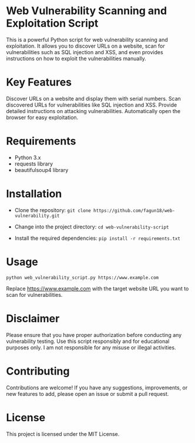 # Web Vulnerability Scanning and Exploitation Script


This is a powerful Python script for web vulnerability scanning and exploitation. It allows you to discover URLs on a website, scan for vulnerabilities such as SQL injection and XSS, and even provides instructions on how to exploit the vulnerabilities manually.

# Key Features
Discover URLs on a website and display them with serial numbers.
Scan discovered URLs for vulnerabilities like SQL injection and XSS.
Provide detailed instructions on attacking vulnerabilities.
Automatically open the browser for easy exploitation.

# Requirements
- Python 3.x
- requests library
- beautifulsoup4 library

# Installation
- Clone the repository:
`git clone https://github.com/fagun18/web-vulnerability.git`

- Change into the project directory:
`cd web-vulnerability-script`

- Install the required dependencies:
`pip install -r requirements.txt`

# Usage
`python web_vulnerability_script.py https://www.example.com`

Replace https://www.example.com with the target website URL you want to scan for vulnerabilities.

# Disclaimer
Please ensure that you have proper authorization before conducting any vulnerability testing. Use this script responsibly and for educational purposes only. I am not responsible for any misuse or illegal activities.

# Contributing
Contributions are welcome! If you have any suggestions, improvements, or new features to add, please open an issue or submit a pull request.

# License
This project is licensed under the MIT License.
